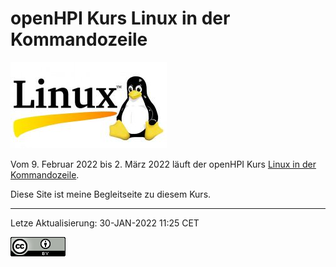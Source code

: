 # openHPI Kurs Linux in der Kommandozeile
![Linux Logo](./assets/24944955000_7b48df73ba_small.jpg)

Vom 9. Februar 2022 bis 2. März 2022 läuft der openHPI Kurs
[Linux in der Kommandozeile](https://open.hpi.de/courses/linux2022).

Diese Site ist meine Begleitseite zu diesem Kurs.

---

Letze Aktualisierung: <time datetime="2022-01-30T11:25+0100">30-JAN-2022 11:25 CET</time>

[![CC-BY 4.0](./assets/cc-by_88x31.png)](https://creativecommons.org/licenses/by/4.0/)
